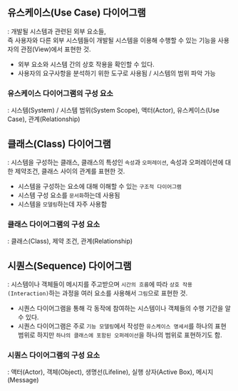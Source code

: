 ## 유스케이스(Use Case) 다이어그램

: 개발될 시스템과 관련된 외부 요소들,  
즉 사용자와 다른 외부 시스템들이 개발될 시스템을 이용해 수행할 수 있는 기능을 사용자의 관점(View)에서 표현한 것.

- 외부 요소와 시스템 간의 상호 작용을 확인할 수 있다.
- 사용자의 요구사항을 분석하기 위한 도구로 사용됨 / 시스템의 범위 파악 가능

### 유스케이스 다이어그램의 구성 요소 

: 시스템(System) / 시스템 범위(System Scope), 액터(Actor), 유스케이스(Use Case), 관계(Relationship)


## 클래스(Class) 다이어그램

: 시스템을 구성하는 클래스, 클래스의 특성인 `속성`과 `오퍼레이션`, 속성과 오퍼레이션에 대한 제약조건, 클래스 사이의 관계를 표현한 것.

- 시스템을 구성하는 요소에 대해 이해할 수 있는 `구조적 다이어그램`
- 시스템 구성 요소를 `문서화`하는데 사용됨
- 시스템을 `모델링`하는데 자주 사용함

### 클래스 다이어그램의 구성 요소 

: 클래스(Class), 제약 조건, 관계(Relationship) 

## 시퀀스(Sequence) 다이어그램 

: 시스템이나 객체들이 메시지를 주고받으며 `시간의 흐름`에 따라 `상호 작용(Interaction)`하는 과정을 여러 요소를 사용해서 `그림`으로 표현한 것.

- 시퀀스 다이어그램을 통해 각 동작에 참여하는 시스템이나 객체들의 수행 기간을 알 수 있다.
- 시퀀스 다이어그램은 주로 `기능 모델링`에서 작성한 `유스케이스 명세서`를 하나의 표현 범위로 하지만 `하나의 클래스에 포함된 오퍼레이선`을 하나의 범위로 표현하기도 함.

### 시퀀스 다이어그램의 구성 요소 

: 액터(Actor), 객체(Object), 생명선(Lifeline), 실행 상자(Active Box), 메시지(Message) 


